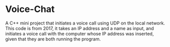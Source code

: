 # Voice-Chat
A C++ mini project that initiates a voice call using UDP on the local network.
This code is from 2017, it takes an IP address and a name as input, and initiates a voice call with the computer whose IP address was inserted, given that they are both running the program.
